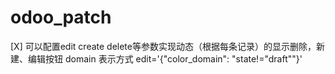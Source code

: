 # odoo_patch
[X] 可以配置edit create delete等参数实现动态（根据每条记录）的显示删除，新建、编辑按钮 domain 表示方式 edit='{"color_domain": "state!=\"draft\""}'
